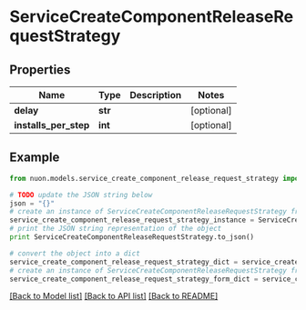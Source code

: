 # ServiceCreateComponentReleaseRequestStrategy


## Properties

Name | Type | Description | Notes
------------ | ------------- | ------------- | -------------
**delay** | **str** |  | [optional] 
**installs_per_step** | **int** |  | [optional] 

## Example

```python
from nuon.models.service_create_component_release_request_strategy import ServiceCreateComponentReleaseRequestStrategy

# TODO update the JSON string below
json = "{}"
# create an instance of ServiceCreateComponentReleaseRequestStrategy from a JSON string
service_create_component_release_request_strategy_instance = ServiceCreateComponentReleaseRequestStrategy.from_json(json)
# print the JSON string representation of the object
print ServiceCreateComponentReleaseRequestStrategy.to_json()

# convert the object into a dict
service_create_component_release_request_strategy_dict = service_create_component_release_request_strategy_instance.to_dict()
# create an instance of ServiceCreateComponentReleaseRequestStrategy from a dict
service_create_component_release_request_strategy_form_dict = service_create_component_release_request_strategy.from_dict(service_create_component_release_request_strategy_dict)
```
[[Back to Model list]](../README.md#documentation-for-models) [[Back to API list]](../README.md#documentation-for-api-endpoints) [[Back to README]](../README.md)



